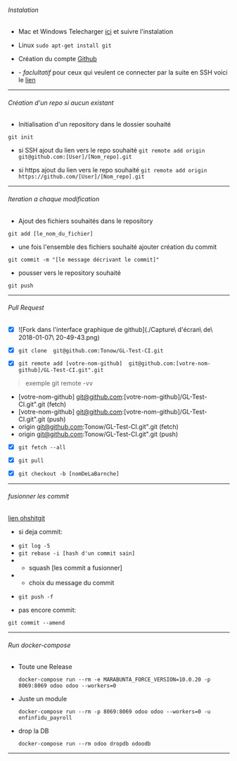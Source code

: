 ###### Instalation

* Mac et Windows
Telecharger [ici](https://git-scm.com/downloads) et suivre l'instalation

* Linux ```sudo apt-get install git```

* Création du compte [Github](https://github.com/)

* *- faclultatif* pour ceux qui veulent ce connecter par la suite en SSH voici le [lien](https://help.github.com/articles/connecting-to-github-with-ssh/)

----


###### Création d'un repo si aucun existant

* Initialisation d'un repository dans le dossier souhaité

```git init```

* si SSH ajout du lien vers le repo souhaité
```git remote add origin git@github.com:[User]/[Nom_repo].git```

* si https ajout du lien vers le repo souhaité
```git remote add origin https://github.com/[User]/[Nom_repo].git```

-----


###### Iteration a chaque modification

* Ajout des fichiers souhaités dans le repository

```git add [le_nom_du_fichier]```

* une fois l'ensemble des fichiers souhaité ajouter création du commit

```git commit -m "[le message décrivant le commit]"```

* pousser vers le repository souhaité

```git push```

----



###### Pull Request

- [x] ![Fork dans l'interface graphique de github](./Capture\ d\'écran\ de\ 2018-01-07\ 20-49-43.png)

- [x] ```git clone 	git@github.com:Tonow/GL-Test-CI.git```

- [x] ```git remote add [votre-nom-github] 	git@github.com:[votre-nom-github]/GL-Test-CI.git".git```

> exemple git remote -vv
* [votre-nom-github]	git@github.com:[votre-nom-github]/GL-Test-CI.git".git (fetch)
* [votre-nom-github] git@github.com:[votre-nom-github]/GL-Test-CI.git".git (push)
* origin	git@github.com:Tonow/GL-Test-CI.git".git (fetch)
* origin	git@github.com:Tonow/GL-Test-CI.git".git (push)

- [x] ```git fetch --all```

- [x] ```git pull```

- [x] ```git checkout -b [nomDeLaBarnche]```

----


###### fusionner les commit
[lien ohshitgit](http://ohshitgit.com/)

- si deja commit:
 * ```git log -5```
 * ```git rebase -i [hash d'un commit sain] ```
 * - squash [les commit a fusionner]
 * - choix du message du commit
 - ```git push -f```


- pas encore commit:

```git commit --amend```

----



###### Run docker-compose

* Toute une Release

    ```docker-compose run --rm -e MARABUNTA_FORCE_VERSION=10.0.20 -p 8069:8069 odoo odoo --workers=0```

* Juste un module

    ```docker-compose run --rm -p 8069:8069 odoo odoo --workers=0 -u enfinfidu_payroll```

* drop la DB

    ```docker-compose run --rm odoo dropdb odoodb```

-----
